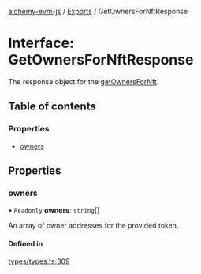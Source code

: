 [alchemy-evm-js](../README.md) / [Exports](../modules.md) / GetOwnersForNftResponse

# Interface: GetOwnersForNftResponse

The response object for the [getOwnersForNft](../modules.md#getownersfornft).

## Table of contents

### Properties

- [owners](GetOwnersForNftResponse.md#owners)

## Properties

### owners

• `Readonly` **owners**: `string`[]

An array of owner addresses for the provided token.

#### Defined in

[types/types.ts:309](https://github.com/alchemyplatform/alchemy-evm-js/blob/0259d36/src/types/types.ts#L309)
